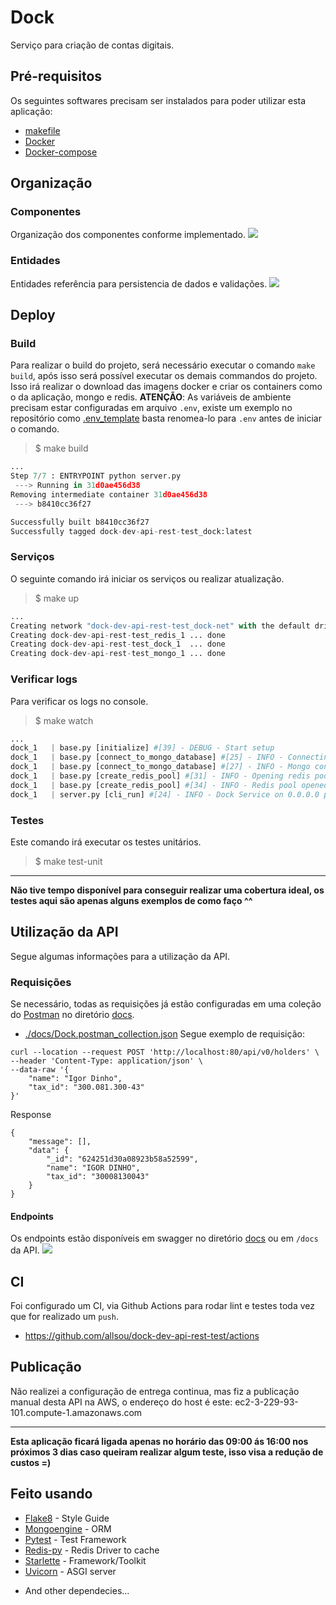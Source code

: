 # Dock
Serviço para criação de contas digitais.

## Pré-requisitos
Os seguintes softwares precisam ser instalados para poder utilizar esta aplicação:
* [makefile](https://makefiletutorial.com/)
* [Docker](https://docs.docker.com/install/)
* [Docker-compose](https://docs.docker.com/compose/install/)

## Organização
### Componentes
Organização dos componentes conforme implementado.
![](https://github.com/allsou/dock-dev-api-rest-test/blob/feature/dock/docs/assets/components.png)

### Entidades
Entidades referência para persistencia de dados e validações.
![](https://github.com/allsou/dock-dev-api-rest-test/blob/feature/dock/docs/assets/entities.png)

## Deploy
### Build
Para realizar o build do projeto, será necessário executar o comando `make build`, após isso será possível executar os demais commandos do projeto.
Isso irá realizar o download das imagens docker e criar os containers como o da aplicação, mongo e redis.
**ATENÇÃO**: As variáveis de ambiente precisam estar configuradas em arquivo `.env`, existe um exemplo no repositório como [.env_template](https://github.com/allsou/dock-dev-api-rest-test/blob/feature/dock/.env_template) basta renomea-lo para `.env` antes de iniciar o comando.
> $ make build
```python
...
Step 7/7 : ENTRYPOINT python server.py
 ---> Running in 31d0ae456d38
Removing intermediate container 31d0ae456d38
 ---> b8410cc36f27

Successfully built b8410cc36f27
Successfully tagged dock-dev-api-rest-test_dock:latest
```

### Serviços
O seguinte comando irá iniciar os serviços ou realizar atualização.
> $ make up
```python
...
Creating network "dock-dev-api-rest-test_dock-net" with the default driver
Creating dock-dev-api-rest-test_redis_1 ... done
Creating dock-dev-api-rest-test_dock_1  ... done
Creating dock-dev-api-rest-test_mongo_1 ... done
```

### Verificar logs
Para verificar os logs no console.
> $ make watch
```python
...
dock_1   | base.py [initialize] #[39] - DEBUG - Start setup
dock_1   | base.py [connect_to_mongo_database] #[25] - INFO - Connecting to mongo...
dock_1   | base.py [connect_to_mongo_database] #[27] - INFO - Mongo connected!
dock_1   | base.py [create_redis_pool] #[31] - INFO - Opening redis pool...
dock_1   | base.py [create_redis_pool] #[34] - INFO - Redis pool opened!
dock_1   | server.py [cli_run] #[24] - INFO - Dock Service on 0.0.0.0 port 8001
```

### Testes
Este comando irá executar os testes unitários.

> $ make test-unit
---
**Não tive tempo disponível para conseguir realizar uma cobertura ideal, os testes aqui são apenas alguns exemplos de como faço ^^**

## Utilização da API
Segue algumas informações para a utilização da API.
### Requisições
Se necessário, todas as requisições já estão configuradas em uma coleção do [Postman](https://www.postman.com/) no diretório [docs](https://github.com/allsou/dock-dev-api-rest-test/tree/feature/dock/docs).
- [./docs/Dock.postman_collection.json](https://github.com/allsou/dock-dev-api-rest-test/blob/feature/dock/docs/Dock.postman_collection.json)
Segue exemplo de requisição:
```pycon
curl --location --request POST 'http://localhost:80/api/v0/holders' \
--header 'Content-Type: application/json' \
--data-raw '{
    "name": "Igor Dinho",
    "tax_id": "300.081.300-43"
}'
```
Response
```pycon
{
    "message": [],
    "data": {
        "_id": "624251d30a08923b58a52599",
        "name": "IGOR DINHO",
        "tax_id": "30008130043"
    }
}
```
#### Endpoints
Os endpoints estão disponíveis em swagger no diretório [docs](https://github.com/allsou/dock-dev-api-rest-test/tree/feature/dock/docs) ou em `/docs` da API.
![](https://github.com/allsou/dock-dev-api-rest-test/blob/feature/dock/docs/assets/swagger.png)

## CI
Foi configurado um CI, via Github Actions para rodar lint e testes toda vez que for realizado um `push`.
- https://github.com/allsou/dock-dev-api-rest-test/actions

## Publicação
Não realizei a configuração de entrega continua, mas fiz a publicação manual desta API na AWS, o endereço do host é este: ec2-3-229-93-101.compute-1.amazonaws.com

---

**Esta aplicação ficará ligada apenas no horário das 09:00 ás 16:00 nos próximos 3 dias caso queiram realizar algum teste, isso visa a redução de custos =)**

## Feito usando
- [Flake8](https://flake8.pycqa.org/en/latest/) - Style Guide
- [Mongoengine](http://mongoengine.org/) - ORM  
- [Pytest](https://docs.pytest.org/en/latest) - Test Framework
- [Redis-py](https://github.com/redis/redis-py) - Redis Driver to cache  
- [Starlette](https://www.starlette.io) - Framework/Toolkit
- [Uvicorn](https://www.uvicorn.org) - ASGI server
* And other dependecies...